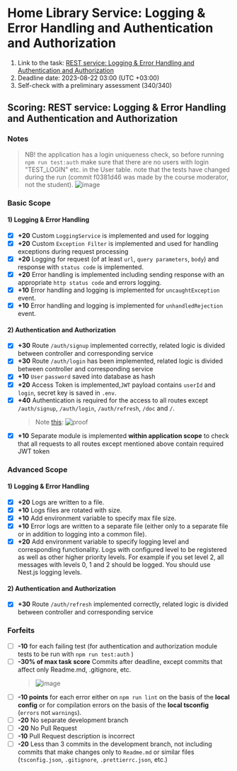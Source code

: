 # Home Library Service: Logging & Error Handling and Authentication and Authorization

1. Link to the task: [REST service: Logging & Error Handling and Authentication and Authorization](https://github.com/AlreadyBored/nodejs-assignments/blob/main/assignments/logging-error-authentication-authorization/assignment.md)
2. Deadline date: 2023-08-22 03:00 (UTC +03:00)
3. Self-check with a preliminary assessment (340/340)

## Scoring:  REST service: Logging & Error Handling and Authentication and Authorization

### Notes
>
> NB! the application has a login uniqueness check, so before running `npm run test:auth` make sure that there are no users with login "TEST_LOGIN" etc. in the User table.
> note that the tests have changed during the run (commit f0381d46 was made by the course moderator, not the student).
> ![image](https://github.com/EternalRival/nodejs2023Q2-service/assets/59611223/6bc5a5ff-3d38-45d0-b9e1-6d43713c8608)
>
### Basic Scope

#### 1) Logging & Error Handling

- [x] **+20** Custom `LoggingService` is implemented and used for logging
- [x] **+20** Custom `Exception Filter` is implemented and used for handling exceptions during request processing
- [x] **+20** Logging for request (of at least `url`, `query parameters`, `body`) and response with `status code` is implemented.
- [x] **+20** Error handling is implemented including sending response with an appropriate `http status code` and errors logging.
- [x] **+10** Error handling  and logging is implemented for `uncaughtException` event.
- [x] **+10** Error handling  and logging is implemented for `unhandledRejection` event.

#### 2) Authentication and Authorization

- [x] **+30** Route `/auth/signup` implemented correctly, related logic is divided between controller and corresponding service
- [x] **+30** Route `/auth/login` has been implemented, related logic is divided between controller and corresponding service
- [x] **+10** `User` `password` saved into database as hash
- [x] **+20** Access Token is implemented,`JWT` payload contains `userId` and `login`, secret key is saved in `.env`.
- [x] **+40** Authentication is required for the access to all routes except `/auth/signup`, `/auth/login`, `/auth/refresh`, `/doc` and `/`.
  > Note [this](https://discord.com/channels/755676888680366081/1111994651344392292/1143064394113220688):
  > ![proof](https://github.com/EternalRival/nodejs2023Q2-service/assets/59611223/e58ce5cd-2d38-4d1c-b57e-4dbde5d4cd75)
- [x] **+10** Separate module is implemented **within application scope** to check that all requests to all routes except mentioned above contain required JWT token

### Advanced Scope

#### 1) Logging & Error Handling

- [x] **+20** Logs are written to a file.
- [x] **+10** Logs files are rotated with size.
- [x] **+10** Add environment variable to specify max file size.
- [x] **+10** Error logs are written to a separate file (either only to a separate file or in addition to logging into a common file).
- [x] **+20** Add environment variable to specify logging level and corresponding functionality. Logs with configured level to be registered as well as other higher priority levels. For example if you set level 2, all messages with levels 0, 1 and 2 should be logged. You should use Nest.js logging levels.

#### 2) Authentication and Authorization

- [x] **+30** Route `/auth/refresh` implemented correctly, related logic is divided between controller and corresponding service

### Forfeits

- [ ] **-10** for each failing test (for authentication and authorization  module tests to be run with `npm run test:auth` )
- [ ] **-30% of max task score** Commits after deadline, except commits that affect only Readme.md, .gitignore, etc.
  > ![image](https://github.com/EternalRival/nodejs2023Q2-service/assets/59611223/a1b48513-8867-4600-90c2-69a46a23766f)
- [ ] **-10 points** for each error either on `npm run lint` on the basis of the **local config** or for compilation errors on the basis of the **local tsconfig** (`errors` not `warnings`).
- [ ] **-20** No separate development branch
- [ ] **-20** No Pull Request
- [ ] **-10** Pull Request description is incorrect
- [ ] **-20** Less than 3 commits in the development branch, not including commits that make changes only to `Readme.md` or similar files (`tsconfig.json`, `.gitignore`, `.prettierrc.json`, etc.)
